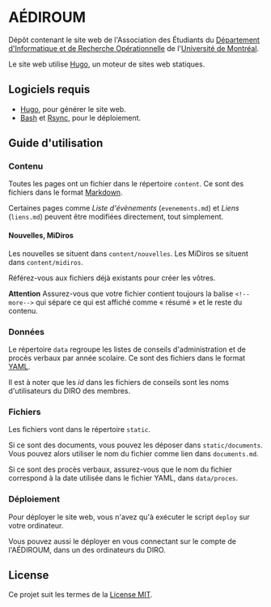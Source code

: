 # AÉDIROUM

Dépôt contenant le site web de l'Association des Étudiants du [Département d'Informatique et de Recherche Opérationnelle](//diro.umontreal.ca) de l'[Université de Montréal](//umontreal.ca).

Le site web utilise [Hugo](https://gohugo.io), un moteur de sites web statiques.

## Logiciels requis

* [Hugo](https://gohugo.io), pour générer le site web.
* [Bash](https://www.gnu.org/software/bash/) et [Rsync](https://rsync.samba.org), pour le déploiement.

## Guide d'utilisation

### Contenu

Toutes les pages ont un fichier dans le répertoire `content`.
Ce sont des fichiers dans le format [Markdown](https://daringfireball.net/projects/markdown/syntax).

Certaines pages comme *Liste d'évènements* (`evenements.md`) et *Liens* (`liens.md`) peuvent être modifiées directement, tout simplement.

#### Nouvelles, MiDiros

Les nouvelles se situent dans `content/nouvelles`.
Les MiDiros se situent dans `content/midiros`.

Référez-vous aux fichiers déjà existants pour créer les vôtres.

**Attention** Assurez-vous que votre fichier contient toujours la balise `<!--more-->` qui sépare ce qui est affiché comme « résumé » et le reste du contenu.

### Données

Le répertoire `data` regroupe les listes de conseils d'administration et de procès verbaux par année scolaire.
Ce sont des fichiers dans le format [YAML](//yaml.org).

Il est à noter que les *id* dans les fichiers de conseils sont les noms d'utilisateurs du DIRO des membres.

### Fichiers

Les fichiers vont dans le répertoire `static`.

Si ce sont des documents, vous pouvez les déposer dans `static/documents`.
Vous pouvez alors utiliser le nom du fichier comme lien dans `documents.md`.

Si ce sont des procès verbaux, assurez-vous que le nom du fichier correspond à la date utilisée dans le fichier YAML, dans `data/proces`.

### Déploiement

Pour déployer le site web, vous n'avez qu'à exécuter le script `deploy` sur votre ordinateur.

Vous pouvez aussi le déployer en vous connectant sur le compte de l'AÉDIROUM, dans un des ordinateurs du DIRO.

## License

Ce projet suit les termes de la [License MIT](LICENSE.md).
